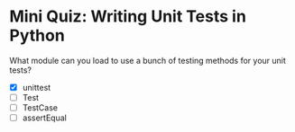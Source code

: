# Mini Quiz: Writing Unit Tests in Python

What module can you load to use a bunch of testing methods for your unit tests?
-[x] unittest
-[ ] Test
-[ ] TestCase
-[ ] assertEqual
